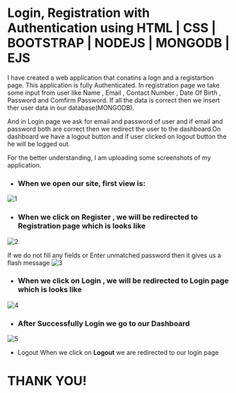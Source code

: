 # Login, Registration with Authentication using HTML | CSS | BOOTSTRAP | NODEJS | MONGODB | EJS

I have created a web application that conatins a logn and a registartion page. This application is fully 
Authenticated. In registration page we take some input from user like Name , Email , Contact Number , Date Of Birth ,
Password and Comfirm Password. If all the data is correct then we insert ther user data in our database(MONGODB).

And in Login page we ask for email and password of user and if email and password both are correct then we redirect the user to 
the dashboard.On dashboard we have a logout button and if user clicked on logout button the he will be logged out.

For the better understanding, I am uploading some screenshots of my application.
- ### When we open our site, first view is:
![1](https://user-images.githubusercontent.com/44003571/102006531-cad71e00-3d47-11eb-823f-a5f4c1fb27dc.png)

- ### When we click on Register ,  we will be redirected to Registration page which is looks like
![2](https://user-images.githubusercontent.com/44003571/102006555-0d005f80-3d48-11eb-8f6e-c1520e1208d4.png)

If we do not fill any fields or Enter unmatched password then it gives us a flash message
![3](https://user-images.githubusercontent.com/44003571/102006595-4507a280-3d48-11eb-9840-e3cf72656a2c.png)

- ### When we click on Login ,  we will be redirected to Login page which is looks like
![4](https://user-images.githubusercontent.com/44003571/102006640-754f4100-3d48-11eb-884e-3172f835ee1a.png)

- ### After Successfully Login we go to our Dashboard 

![5](https://user-images.githubusercontent.com/44003571/102006663-b5162880-3d48-11eb-8bee-b168058ddad5.png)

 - Logout
 When we click on **Logout** we are redirected to our login page
 
 #                                                 THANK YOU!
